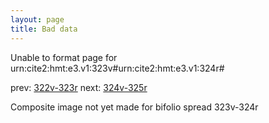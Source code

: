 ```yaml
---
layout: page
title: Bad data
---
```


Unable to format page for urn:cite2:hmt:e3.v1:323v#urn:cite2:hmt:e3.v1:324r#

prev: [322v-323r](../322v-323r/) next: [324v-325r](../324v-325r/)

Composite image not yet made for bifolio spread 323v-324r

